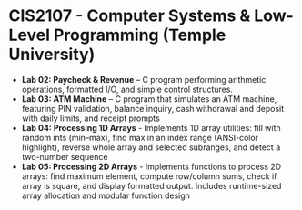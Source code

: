 # CIS2107 - Computer Systems & Low-Level Programming (Temple University)

- **Lab 02: Paycheck & Revenue** – C program performing arithmetic operations, formatted I/O, and simple control structures.  
- **Lab 03: ATM Machine** – C program that simulates an ATM machine, featuring PIN validation, balance inquiry, cash withdrawal and deposit with daily limits, and receipt prompts
- **Lab 04: Processing 1D Arrays** - Implements 1D array utilities: fill with random ints (min–max), find max in an index range (ANSI-color highlight), reverse whole array and selected subranges, and detect a two-number sequence
- **Lab 05: Processing 2D Arrays** - Implements functions to process 2D arrays: find maximum element, compute row/column sums, check if array is square, and display formatted output. Includes runtime-sized array allocation and modular function design
